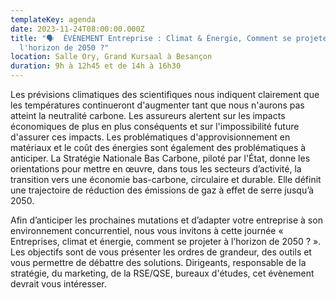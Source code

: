 ```yaml
---
templateKey: agenda
date: 2023-11-24T08:00:00.000Z
title: "🗣  ÉVÉNEMENT Entreprise : Climat & Énergie, Comment se projeter à
  l'horizon de 2050 ?"
location: Salle Ory, Grand Kursaal à Besançon
duration: 9h à 12h45 et de 14h à 16h30
---
```

<!--StartFragment-->

Les prévisions climatiques des scientifiques nous indiquent clairement que les températures continueront d'augmenter tant que nous n'aurons pas atteint la neutralité carbone. Les assureurs alertent sur les impacts économiques de plus en plus conséquents et sur l'impossibilité future d'assurer ces impacts. Les problématiques d'approvisionnement en matériaux et le coût des énergies sont également des problématiques à anticiper. La Stratégie Nationale Bas Carbone, piloté par l'État, donne les orientations pour mettre en œuvre, dans tous les secteurs d’activité, la transition vers une économie bas-carbone, circulaire et durable. Elle définit une trajectoire de réduction des émissions de gaz à effet de serre jusqu’à 2050.

Afin d’anticiper les prochaines mutations et d’adapter votre entreprise à son environnement concurrentiel, nous vous invitons à cette journée « Entreprises, climat et énergie, comment se projeter à l’horizon de 2050 ? ». Les objectifs sont de vous présenter les ordres de grandeur, des outils et vous permettre de débattre des solutions. Dirigeants, responsable de la stratégie, du marketing, de la RSE/QSE, bureaux d'études, cet évènement devrait vous intéresser.

<!--EndFragment-->
